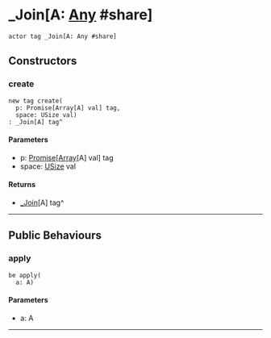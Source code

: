 # _Join\[A: [Any](builtin-Any) #share\]

```pony
actor tag _Join[A: Any #share]
```

## Constructors

### create

```pony
new tag create(
  p: Promise[Array[A] val] tag,
  space: USize val)
: _Join[A] tag^
```
#### Parameters

*   p: [Promise](promises-Promise)\[[Array](builtin-Array)\[A\] val\] tag
*   space: [USize](builtin-USize) val

#### Returns

* [_Join](promises-_Join)\[A\] tag^

---

## Public Behaviours

### apply

```pony
be apply(
  a: A)
```
#### Parameters

*   a: A

---

